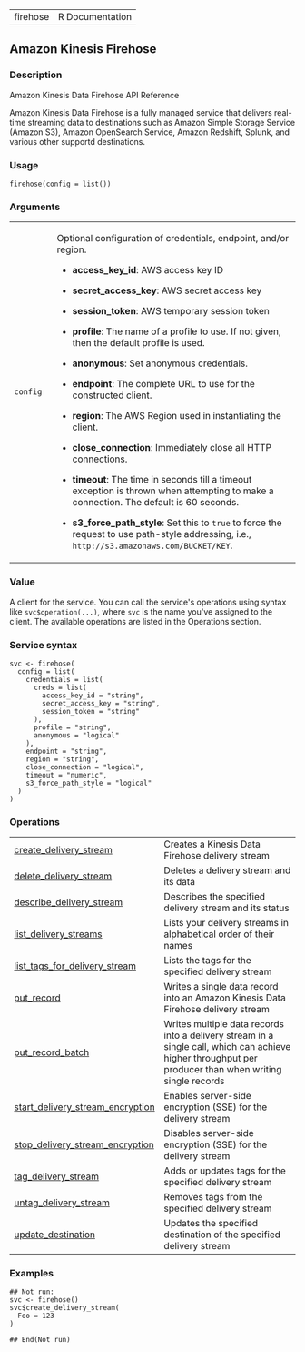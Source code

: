 <table style="width: 100%;">
<tbody>
<tr class="odd">
<td>firehose</td>
<td style="text-align: right;">R Documentation</td>
</tr>
</tbody>
</table>

## Amazon Kinesis Firehose

### Description

Amazon Kinesis Data Firehose API Reference

Amazon Kinesis Data Firehose is a fully managed service that delivers
real-time streaming data to destinations such as Amazon Simple Storage
Service (Amazon S3), Amazon OpenSearch Service, Amazon Redshift, Splunk,
and various other supportd destinations.

### Usage

    firehose(config = list())

### Arguments

<table>
<colgroup>
<col style="width: 15%" />
<col style="width: 85%" />
</colgroup>
<tbody>
<tr class="odd">
<td><code id="firehose_:_config">config</code></td>
<td><p>Optional configuration of credentials, endpoint, and/or
region.</p>
<ul>
<li><p><strong>access_key_id</strong>: AWS access key ID</p></li>
<li><p><strong>secret_access_key</strong>: AWS secret access
key</p></li>
<li><p><strong>session_token</strong>: AWS temporary session
token</p></li>
<li><p><strong>profile</strong>: The name of a profile to use. If not
given, then the default profile is used.</p></li>
<li><p><strong>anonymous</strong>: Set anonymous credentials.</p></li>
<li><p><strong>endpoint</strong>: The complete URL to use for the
constructed client.</p></li>
<li><p><strong>region</strong>: The AWS Region used in instantiating the
client.</p></li>
<li><p><strong>close_connection</strong>: Immediately close all HTTP
connections.</p></li>
<li><p><strong>timeout</strong>: The time in seconds till a timeout
exception is thrown when attempting to make a connection. The default is
60 seconds.</p></li>
<li><p><strong>s3_force_path_style</strong>: Set this to
<code>true</code> to force the request to use path-style addressing,
i.e., <code
style="white-space: pre;">⁠http://s3.amazonaws.com/BUCKET/KEY⁠</code>.</p></li>
</ul></td>
</tr>
</tbody>
</table>

### Value

A client for the service. You can call the service's operations using
syntax like `svc$operation(...)`, where `svc` is the name you've
assigned to the client. The available operations are listed in the
Operations section.

### Service syntax

    svc <- firehose(
      config = list(
        credentials = list(
          creds = list(
            access_key_id = "string",
            secret_access_key = "string",
            session_token = "string"
          ),
          profile = "string",
          anonymous = "logical"
        ),
        endpoint = "string",
        region = "string",
        close_connection = "logical",
        timeout = "numeric",
        s3_force_path_style = "logical"
      )
    )

### Operations

<table>
<tbody>
<tr class="odd">
<td style="text-align: left;"><a href="../firehose_create_delivery_stream/"> create_delivery_stream </a></td>
<td style="text-align: left;">Creates a Kinesis Data Firehose delivery
stream</td>
</tr>
<tr class="even">
<td style="text-align: left;"><a href="../firehose_delete_delivery_stream/"> delete_delivery_stream </a></td>
<td style="text-align: left;">Deletes a delivery stream and its
data</td>
</tr>
<tr class="odd">
<td style="text-align: left;"><a href="../firehose_describe_delivery_stream/"> describe_delivery_stream </a></td>
<td style="text-align: left;">Describes the specified delivery stream
and its status</td>
</tr>
<tr class="even">
<td style="text-align: left;"><a href="../firehose_list_delivery_streams/"> list_delivery_streams </a></td>
<td style="text-align: left;">Lists your delivery streams in
alphabetical order of their names</td>
</tr>
<tr class="odd">
<td style="text-align: left;"><a href="../firehose_list_tags_for_delivery_stream/"> list_tags_for_delivery_stream </a></td>
<td style="text-align: left;">Lists the tags for the specified delivery
stream</td>
</tr>
<tr class="even">
<td style="text-align: left;"><a href="../firehose_put_record/"> put_record </a></td>
<td style="text-align: left;">Writes a single data record into an Amazon
Kinesis Data Firehose delivery stream</td>
</tr>
<tr class="odd">
<td style="text-align: left;"><a href="../firehose_put_record_batch/"> put_record_batch </a></td>
<td style="text-align: left;">Writes multiple data records into a
delivery stream in a single call, which can achieve higher throughput
per producer than when writing single records</td>
</tr>
<tr class="even">
<td style="text-align: left;"><a href="../firehose_start_delivery_stream_encryption/"> start_delivery_stream_encryption </a></td>
<td style="text-align: left;">Enables server-side encryption (SSE) for
the delivery stream</td>
</tr>
<tr class="odd">
<td style="text-align: left;"><a href="../firehose_stop_delivery_stream_encryption/"> stop_delivery_stream_encryption </a></td>
<td style="text-align: left;">Disables server-side encryption (SSE) for
the delivery stream</td>
</tr>
<tr class="even">
<td style="text-align: left;"><a href="../firehose_tag_delivery_stream/"> tag_delivery_stream </a></td>
<td style="text-align: left;">Adds or updates tags for the specified
delivery stream</td>
</tr>
<tr class="odd">
<td style="text-align: left;"><a href="../firehose_untag_delivery_stream/"> untag_delivery_stream </a></td>
<td style="text-align: left;">Removes tags from the specified delivery
stream</td>
</tr>
<tr class="even">
<td style="text-align: left;"><a href="../firehose_update_destination/"> update_destination </a></td>
<td style="text-align: left;">Updates the specified destination of the
specified delivery stream</td>
</tr>
</tbody>
</table>

### Examples

    ## Not run: 
    svc <- firehose()
    svc$create_delivery_stream(
      Foo = 123
    )

    ## End(Not run)
